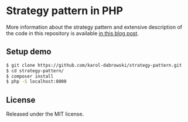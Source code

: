 # Strategy pattern in PHP
More information about the strategy pattern and extensive description of the code in this repository is available [in this blog post](https://karoldabrowski.com/blog/strategy-design-pattern/).

## Setup demo
```bash
$ git clone https://github.com/karol-dabrowski/strategy-pattern.git
$ cd strategy-pattern/
$ composer install
$ php -S localhost:8000
```

## License
Released under the MIT license.
